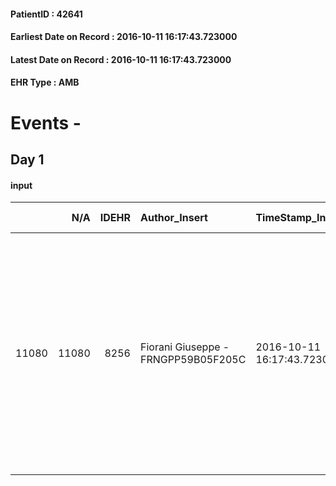 
#### PatientID : 42641
#### Earliest Date on Record : 2016-10-11 16:17:43.723000
#### Latest Date on Record : 2016-10-11 16:17:43.723000
#### EHR Type : AMB

# Events - 

## Day 1

#### input
|       |    N/A |   IDEHR | Author_Insert                       | TimeStamp_Insert           | EHRType   |   PatientID |   IDDigitalSignDocument | persone_vicine   |   Unnamed: 0_x.1 |   IDANAMNESI_SOCIALE | Patient    | FamigliaAltro   | Paziente_T   | FamigliaAltro_T   |   Non_Rilevabile_x.1 | Note_Non_Rilevabile_x.1   | Note_I                                                                                                                                                                                                                    | ds_note_timori                                                                                                                                                                                                                                | chk_competenza                                 | opt_paziente_a   | opt_famiglia_a   | opt_adeguatezza   | opt_paziente_solo   | ds_note_con                                                                                                                                                                                      | opt_presente_assente   | Presenza_minori   | Caregiver_principale   | opt_capacita     | opt_necessario   | opt_risorse_ec   | opt_paziente_psi   | opt_Ins_vol   | opt_paziente_ad   | opt_caregiver_ad   | opt_esenzione   | opt_inv_civile   | Needs     | Domestic partnership   | Fragility                    | opt_disponibilita_f   | opt_indennita_acc   | opt_legge   | opt_famiglia_psi   | opt_disponibilit_paz   |
|------:|-------:|--------:|:------------------------------------|:---------------------------|:----------|------------:|------------------------:|:-----------------|-----------------:|---------------------:|:-----------|:----------------|:-------------|:------------------|---------------------:|:--------------------------|:--------------------------------------------------------------------------------------------------------------------------------------------------------------------------------------------------------------------------|:----------------------------------------------------------------------------------------------------------------------------------------------------------------------------------------------------------------------------------------------|:-----------------------------------------------|:-----------------|:-----------------|:------------------|:--------------------|:-------------------------------------------------------------------------------------------------------------------------------------------------------------------------------------------------|:-----------------------|:------------------|:-----------------------|:-----------------|:-----------------|:-----------------|:-------------------|:--------------|:------------------|:-------------------|:----------------|:-----------------|:----------|:-----------------------|:-----------------------------|:----------------------|:--------------------|:------------|:-------------------|:-----------------------|
| 11080 |  11080 |    8256 | Fiorani Giuseppe - FRNGPP59B05F205C | 2016-10-11 16:17:43.723000 | AMB       |       42641 |                  518627 | N/A              |             4342 |                 2815 | Parziale#2 | Si#1            | No#0         | Si#1              |                    0 | NR                        | Pz affetto da vasculopatia cerebrale con decadimento cognitivo di grado severo,con capacit√† ridotta di valutazione critica di s√©. La moglie √® informata della diagnosi e del peggioramento dello stato generale del pz | La moglie non √® in grado di gestirlo al domicilio ,in quanto deve lavorare(fa un lavoro precario) e chiede il trasferimento in hospice ,dopo il passaggio in INT ,previsto per gioved√¨ 13 ottobre, per eseguire una tracheotomia d'urgenza. | competenza/capacit√† assistenziale caregiver#0 | Indefinite#2     | Congruenti#1     | Si#1              | No#0                | Il pz vive con la moglie Tiziana di aa 54. Non hanno figli.Il pz ha due figli,nati da un primo matrimonio,con i quali non ha rapporti da diverso tempo.Il pz ha due fratelli che vivono a Milano | Presente#1             | No#0              | La moglie Tiziana      | Incrementabile#1 | No#0             | Adeguate#1       | No#0               | No#0          | Problematica#0    | Totale#2           | Si#1            | No#0             | Clinici#0 | Coniuge/Convivente#0   | sovraccarico assistenziale#4 | No#0                  | No#0                | No#0        | No#0               | No#0                   |


